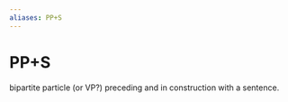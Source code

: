 ```yaml
---
aliases: PP+S
---
```

# PP+S

bipartite particle (or VP?) preceding and in construction with a sentence.